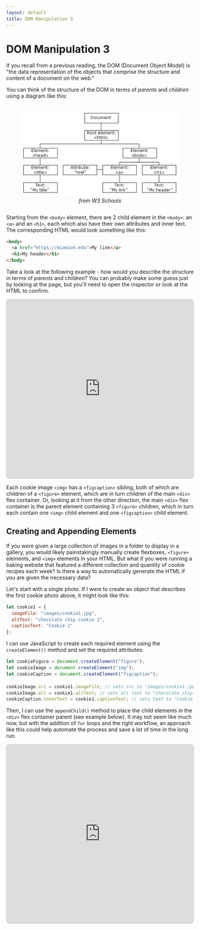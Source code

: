 ```yaml
---
layout: default
title: DOM Manipulation 3
---
```

# DOM Manipulation 3
If you recall from a previous reading, the DOM (Document Object Model) is "the data representation of the objects that comprise the structure and content of a document on the web."

You can think of the structure of the DOM in terms of *parents* and *children* using a diagram like this:
<div style="display: flex; justify-content: space-evenly; gap: 1ch;">
	<figure style="max-width: 486px">
		<img src="images/pic_htmltree.gif" style="width: 100%">
		<figcaption style="font-style: italic; text-align: center;">from W3 Schools</figcaption>
	</figure>
</div>

Starting from the `<body>` element, there are 2 child element in the `<body>`: an `<a>` and an `<h1>`, each which also have their own attributes and inner text. The corresponding HTML would look something like this:

```html
<body>
  <a href="https://miamioh.edu">My link</a>
  <h1>My header</h1>
</body>
```

Take a look at the following example - how would you describe the structure in terms of *parents* and *children*? You can probably make some guess just by looking at the page, but you'll need to open the inspector or look at the HTML to confirm.

<iframe src="https://replit.com/@sheffie/IMS322-Parent-Child?embed=true" width="100%" height="480" style="border: none; border-radius: 8px; box-shadow: 0 1px 3px rgba(0,0,0,0.12), 0 1px 2px rgba(0,0,0,0.24);"></iframe>

Each cookie image `<img>` has a `<figcaption>` sibling, both of which are children of a `<figure>` element, which are in turn children of the main `<div>` flex container. Or, looking at it from the other direction, the main `<div>` flex container is the parent element containing 3 `<figure>` children, which in turn each contain one `<img>` child element and one `<figcaption>` child element. 
## Creating and Appending Elements
If you were given a large collection of images in a folder to display in a gallery, you would likely painstakingly manually create flexboxes, `<figure>` elements, and `<img>` elements in your HTML. But what if you were running a baking website that featured a different collection and quantity of cookie recipes each week? Is there a way to automatically generate the HTML if you are given the necessary data?

Let's start with a single photo. If I were to create an object that describes the first cookie photo above, it might look like this:
```js
let cookie1 = {
  imageFile: "images/cookie1.jpg",
  altText: "chocolate chip cookie 1",
  captionText: "Cookie 1"
};
```

I can use JavaScript to create each required element using the `createElement()` method and set the required attributes:

```js
let cookieFigure = document.createElement("figure");
let cookieImage = document.createElement("img");
let cookieCaption = document.createElement("figcaption");

cookieImage.src = cookie1.imageFile; // sets src to "images/cookie1.jpg"
cookieImage.alt = cookie1.altText; // sets alt text to "chocolate chip cookie 1"
cookieCaption.innerText = cookie1.captionText; // sets text to "Cookie 1"
```

Then, I can use the `appendChild()` method to place the child elements in the `<div>` flex container parent (see example below). It may not seem like much now, but with the addition of `for` loops and the right workflow, an approach like this could help automate the process and save a lot of time in the long run.

<iframe src="https://replit.com/@sheffie/IMS322-Creating-and-Appending-Elements?embed=true" width="100%" height="480" style="border: none; border-radius: 8px; box-shadow: 0 1px 3px rgba(0,0,0,0.12), 0 1px 2px rgba(0,0,0,0.24);"></iframe>